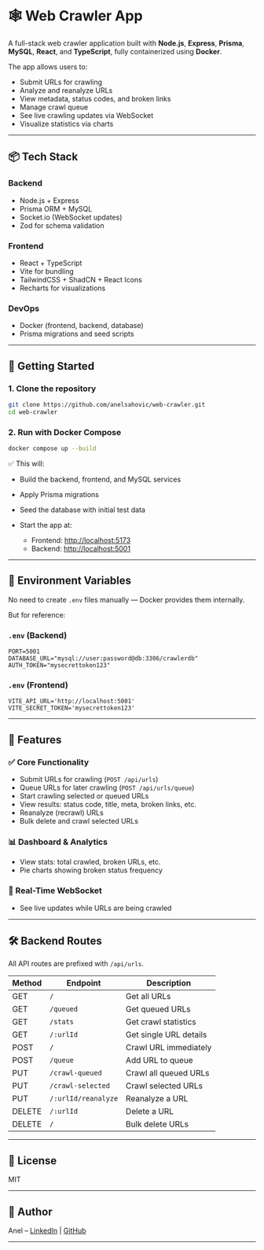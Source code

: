 # 🕸️ Web Crawler App

A full-stack web crawler application built with **Node.js**, **Express**, **Prisma**, **MySQL**, **React**, and **TypeScript**, fully containerized using **Docker**.

The app allows users to:

- Submit URLs for crawling
- Analyze and reanalyze URLs
- View metadata, status codes, and broken links
- Manage crawl queue
- See live crawling updates via WebSocket
- Visualize statistics via charts

---

## 📦 Tech Stack

### Backend

- Node.js + Express
- Prisma ORM + MySQL
- Socket.io (WebSocket updates)
- Zod for schema validation

### Frontend

- React + TypeScript
- Vite for bundling
- TailwindCSS + ShadCN + React Icons
- Recharts for visualizations

### DevOps

- Docker (frontend, backend, database)
- Prisma migrations and seed scripts

---

## 🚀 Getting Started

### 1. Clone the repository

```bash
git clone https://github.com/anelsahovic/web-crawler.git
cd web-crawler
```

### 2. Run with Docker Compose

```bash
docker compose up --build
```

✅ This will:

- Build the backend, frontend, and MySQL services
- Apply Prisma migrations
- Seed the database with initial test data
- Start the app at:

  - Frontend: [http://localhost:5173](http://localhost:5173)
  - Backend: [http://localhost:5001](http://localhost:5001)

---

## 🌱 Environment Variables

No need to create `.env` files manually — Docker provides them internally.

But for reference:

### `.env` (Backend)

```env
PORT=5001
DATABASE_URL="mysql://user:password@db:3306/crawlerdb"
AUTH_TOKEN="mysecrettoken123"
```

### `.env` (Frontend)

```env
VITE_API_URL='http://localhost:5001'
VITE_SECRET_TOKEN='mysecrettoken123'
```

---

## 🧠 Features

### ✅ Core Functionality

- Submit URLs for crawling (`POST /api/urls`)
- Queue URLs for later crawling (`POST /api/urls/queue`)
- Start crawling selected or queued URLs
- View results: status code, title, meta, broken links, etc.
- Reanalyze (recrawl) URLs
- Bulk delete and crawl selected URLs

### 📊 Dashboard & Analytics

- View stats: total crawled, broken URLs, etc.
- Pie charts showing broken status frequency

### 🔁 Real-Time WebSocket

- See live updates while URLs are being crawled

---

## 🛠️ Backend Routes

All API routes are prefixed with `/api/urls`.

| Method | Endpoint            | Description            |
| ------ | ------------------- | ---------------------- |
| GET    | `/`                 | Get all URLs           |
| GET    | `/queued`           | Get queued URLs        |
| GET    | `/stats`            | Get crawl statistics   |
| GET    | `/:urlId`           | Get single URL details |
| POST   | `/`                 | Crawl URL immediately  |
| POST   | `/queue`            | Add URL to queue       |
| PUT    | `/crawl-queued`     | Crawl all queued URLs  |
| PUT    | `/crawl-selected`   | Crawl selected URLs    |
| PUT    | `/:urlId/reanalyze` | Reanalyze a URL        |
| DELETE | `/:urlId`           | Delete a URL           |
| DELETE | `/`                 | Bulk delete URLs       |

---

## 📖 License

MIT

---

## 👤 Author

Anel – [LinkedIn](https://www.linkedin.com/in/anelsahovic/) | [GitHub](https://github.com/anelsahovic)

---
